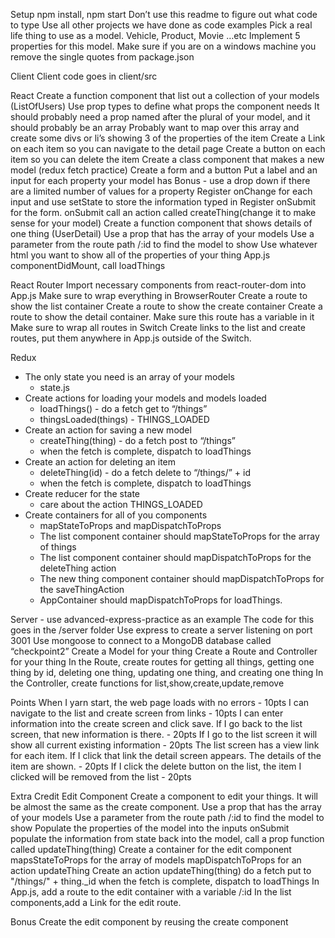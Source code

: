 Setup
npm install, npm start
Don’t use this readme to figure out what code to type
Use all other projects we have done as code examples
Pick a real life thing to use as a model. Vehicle, Product, Movie …etc
Implement 5 properties for this model.
Make sure if you are on a windows machine you remove the single quotes from package.json


Client
Client code goes in client/src


React
Create a function component that list out a collection of your models (ListOfUsers)
Use prop types to define what props the component needs
It should probably need a prop named after the plural of your model, and it should probably be an array
Probably want to map over this array and create some divs or li’s showing 3 of the properties of the item
Create a Link on each item so you can navigate to the detail page
Create a button on each item so you can delete the item
Create a class component that makes a new model (redux fetch practice)
Create a form and a button
Put a label and an input for each property your model has
Bonus - use a drop down if there are a limited number of values for a property
Register onChange for each input and use setState to store the information typed in
Register onSubmit for the form.
onSubmit call an action called createThing(change it to make sense for your model)
Create a function component that shows details of one thing (UserDetail)
Use a prop that has the array of your models
Use a parameter from the route path /:id to find the model to show
Use whatever html you want to show all of the properties of your thing
App.js
componentDidMount, call loadThings



React Router
Import necessary components from react-router-dom into App.js
Make sure to wrap everything in BrowserRouter
Create a route to show the list container
Create a route to show the create container
Create a route to show the detail container. Make sure this route has a variable in it
Make sure to wrap all routes in Switch
Create links to the list and create routes, put them anywhere in App.js outside of the Switch.


Redux
* The only state you need is an array of your models
    * state.js
* Create actions for loading your models and models loaded
    * loadThings() - do a fetch get to “/things”
    * thingsLoaded(things) - THINGS_LOADED
* Create an action for saving a new model
    * createThing(thing) - do a fetch post to “/things”
    * when the fetch is complete, dispatch to loadThings
* Create an action for deleting an item
    * deleteThing(id) - do a fetch delete to “/things/” + id
    * when the fetch is complete, dispatch to loadThings
* Create reducer for the state
    * care about the action THINGS_LOADED
* Create containers for all of you components
    * mapStateToProps and mapDispatchToProps
    * The list component container should mapStateToProps for the array of things
    * The list component container should mapDispatchToProps for the deleteThing action
    * The new thing component container should mapDispatchToProps for the saveThingAction
    * AppContainer should mapDispatchToProps for loadThings.



Server - use advanced-express-practice as an example
The code for this goes in the /server folder
Use express to create a server listening on port 3001
Use mongoose to connect to a MongoDB database called “checkpoint2”
Create a Model for your thing
Create a Route and Controller for your thing
In the Route, create routes for getting all things, getting one thing by id, deleting one thing, updating one thing, and creating one thing
In the Controller, create functions for list,show,create,update,remove



Points
When I yarn start, the web page loads with no errors - 10pts
I can navigate to the list and create screen from links - 10pts
I can enter information into the create screen and click save. If I go back to the list screen, that new information is there. - 20pts
If I go to the list screen it will show all current existing information - 20pts
The list screen has a view link for each item. If I click that link the detail screen appears. The details of the item are shown. - 20pts
If I click the delete button on the list, the item I clicked will be removed from the list - 20pts



Extra Credit
Edit Component
Create a component to edit your things. It will be almost the same as the create component.
Use a prop that has the array of your models
Use a parameter from the route path /:id to find the model to show
Populate the properties of the model into the inputs
onSubmit populate the information from state back into the model, call a prop function called updateThing(thing)
Create a container for the edit component
mapsStateToProps for the array of models
mapDispatchToProps for an action updateThing
Create an action updateThing(thing)
do a fetch put to "/things/" + thing._id
when the fetch is complete, dispatch to loadThings
In App.js, add a route to the edit container with a variable /:id
In the list components,add a Link for the edit route.



Bonus
Create the edit component by reusing the create component